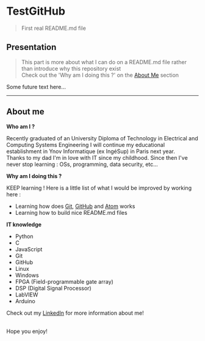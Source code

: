 # TestGitHub

> First real README.md file


## Presentation

> This part is more about what I can do on a README.md file rather than introduce why this repository exist <br>
> Check out the 'Why am I doing this ?' on the [About Me](#about-me) section

Some future text here...

<hr>


## About me

**Who am I ?**

Recently graduated of an University Diploma of Technology in Electrical and Computing Systems Engineering I will continue my educational establishment in Ynov Informatique (ex IngéSup) in Paris next year.
<br>
Thanks to my dad I'm in love with IT since my childhood. Since then I've never stop learning : OSs, programming, data security, etc...

**Why am I doing this ?**

KEEP learning ! Here is a little list of what I would be improved by working here :
- Learning how does <a href="https://git-scm.com/" target="_blank">Git</a>, <a href="https://github.com/" target="_blank">GitHub</a> and <a href="https://atom.io/" target="_blank">Atom</a> works
- Learning how to build nice README.md files

**IT knowledge**

- Python
- C
- JavaScript
- Git
- GitHub
- Linux
- Windows
- FPGA (Field-programmable gate array)
- DSP (Digital Signal Processor)
- LabVIEW
- Arduino

Check out my <a href="https://linkedin.com/in/aberna/" target="_blank">LinkedIn</a> for more information about me!

<br>
Hope you enjoy!
